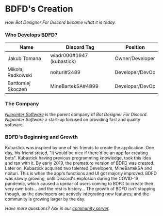 # BDFD's Creation
*How Bot Designer For Discord became what it is today.*

### Who Develops BDFD?
| Name | Discord Tag | Position 
| ------------- | ------------- | -------------
Jakub Tomana | wiadr000#1947 (kubastick) | Owner/Developer
Mikołaj Radkowski  | noituri#2489 | Developer/DevOp
Bartłomiej Skoczeń | MineBartekSA#4899 | Developer/DevOp

### The Company
*[Nilpointer Software](https://nilpointer.software/)* is the parent company of *Bot Designer For Discord*. *Nilpointer Software* a start-up focused on providing fast and quality software.

### BDFD's Beginning and Growth
Kubastick was inspired by one of his friends to create the application. One day, his friend stated, "It would be nice if there'd be an app for creating bots". Kubastick having previous programming knowledge, took this idea and ran with it. By early 2019, the premature version of BDFD was created. Later on, Kubastick acquired two talented Developers, MineBartekSA and noituri. This is when the app's functions and UI got majorly improved. BDFD was slowly growing, until Discord's explosion during the COVID-19 pandemic, which caused a uproar of users coming to BDFD to create their very own bots... and the rest is history... The growth of BDFD isn't stopping though, as the developers are actively integrating new features; and the community is growing larger by the day.

*Have more questions? Ask in our [community server](https://discord.gg/ujBmvKS).*
